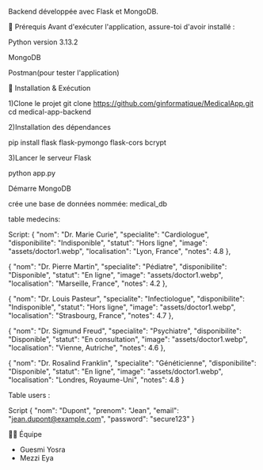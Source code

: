 Backend développée avec Flask et MongoDB.

📌 Prérequis
Avant d'exécuter l'application, assure-toi d'avoir installé :

Python version 3.13.2 

MongoDB 

Postman(pour tester l'application)

🚀 Installation & Exécution

1)Clone le projet
git clone https://github.com/ginformatique/MedicalApp.git
cd medical-app-backend

2)Installation des dépendances

pip install flask flask-pymongo flask-cors bcrypt

3)Lancer le serveur Flask

python app.py

Démarre MongoDB 

crée une base de données nommée: medical_db

table medecins:

Script:
{
    "nom": "Dr. Marie Curie",
    "specialite": "Cardiologue",
    "disponibilite": "Indisponible",
    "statut": "Hors ligne",
    "image": "assets/doctor1.webp",
    "localisation": "Lyon, France",
    "notes": 4.8
  },
  
  {
    "nom": "Dr. Pierre Martin",
    "specialite": "Pédiatre",
    "disponibilite": "Disponible",
    "statut": "En ligne",
    "image": "assets/doctor1.webp",
    "localisation": "Marseille, France",
    "notes": 4.2
  },
  
  {
    "nom": "Dr. Louis Pasteur",
    "specialite": "Infectiologue",
    "disponibilite": "Indisponible",
    "statut": "Hors ligne",
    "image": "assets/doctor1.webp",
    "localisation": "Strasbourg, France",
    "notes": 4.7
  },
  
  {
    "nom": "Dr. Sigmund Freud",
    "specialite": "Psychiatre",
    "disponibilite": "Disponible",
    "statut": "En consultation",
    "image": "assets/doctor1.webp",
    "localisation": "Vienne, Autriche",
    "notes": 4.6
  },
  
  {
    "nom": "Dr. Rosalind Franklin",
    "specialite": "Généticienne",
    "disponibilite": "Disponible",
    "statut": "En ligne",
    "image": "assets/doctor1.webp",
    "localisation": "Londres, Royaume-Uni",
    "notes": 4.8
  }
  
Table users :

Script
  {
    "nom": "Dupont",
    "prenom": "Jean",
    "email": "jean.dupont@example.com",
    "password": "secure123"
  }

👨‍💻 Équipe
 - Guesmi Yosra
 - Mezzi Eya


